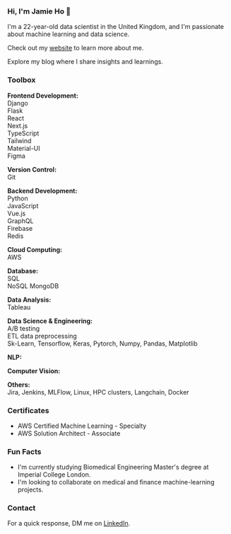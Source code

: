 ### Hi, I'm Jamie Ho 👋

I'm a 22-year-old data scientist in the United Kingdom, and I'm passionate about machine learning and data science.

Check out my [website](https://www.example.com) to learn more about me.

Explore my blog where I share insights and learnings.

### Toolbox

**Frontend Development:**  
Django  
Flask  
React  
Next.js  
TypeScript  
Tailwind  
Material-UI  
Figma  

**Version Control:**  
Git  

**Backend Development:**  
Python  
JavaScript  
Vue.js  
GraphQL  
Firebase  
Redis  

**Cloud Computing:**  
AWS  

**Database:**  
SQL  
NoSQL MongoDB  

**Data Analysis:**  
Tableau  

**Data Science & Engineering:**  
A/B testing  
ETL data preprocessing  
Sk-Learn, Tensorflow, Keras, Pytorch, Numpy, Pandas, Matplotlib  

**NLP:**  
   
**Computer Vision:**  
   
**Others:**  
Jira, Jenkins, MLFlow, Linux, HPC clusters, Langchain, Docker  

### Certificates

- AWS Certified Machine Learning - Specialty
- AWS Solution Architect - Associate

### Fun Facts

- I'm currently studying Biomedical Engineering Master's degree at Imperial College London.
- I'm looking to collaborate on medical and finance machine-learning projects.

### Contact

For a quick response, DM me on [LinkedIn](https://www.linkedin.com/in/jamie-ho-15a90719a/).
